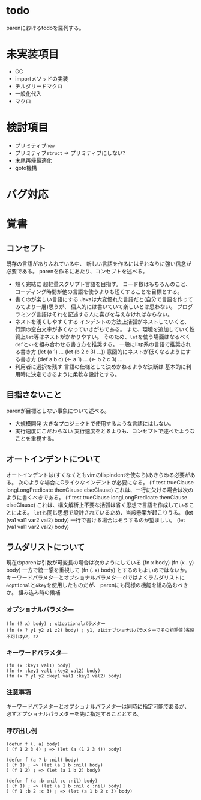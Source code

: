 # todo
parenにおけるtodoを羅列する。

# 未実装項目
- GC
- importメソッドの実装
- チルダリードマクロ
- 一般化代入
- マクロ

# 検討項目
- プリミティブ`new`
- プリミティブ`struct` => プリミティブにしない?
- 末尾再帰最適化
- goto機構

# バグ対応

# 覚書
## コンセプト
既存の言語がありふれている中、
新しい言語を作るにはそれなりに強い信念が必要である。
parenを作るにあたり、コンセプトを述べる。
- 短く完結に
超軽量スクリプト言語を目指す。
コード数はもちろんのこと、
コーディング時間が他の言語を使うよりも短くすることを目標とする。
- 書くのが楽しい言語にする
Javaは大変優れた言語だと(自分で言語を作ってみてより一層)思うが、
個人的には書いていて楽しいとは思わない。
プログラミング言語はそれを記述する人に喜びを与えなければならない。
- ネストを浅くしやすくする
インデントの方法上括弧がネストしていくと、
行頭の空白文字が多くなっていきがちである。
また、環境を追加していく性質上`let`等はネストがかかりやすい。
そのため、`let`を使う場面はなるべく`def`と`<-`を組み合わせる書き方を推奨する。
一般にlisp系の言語で推奨される書き方
    (let (a 1)
      ...
      (let (b 2 c 3)
         ...))
意図的にネストが低くなるようにする書き方
    (def a b c)
    (<- a 1)
    ...
    (<- b 2 c 3)
    ...
- 利用者に選択を残す
言語の仕様として決めかねるような決断は
基本的に利用時に決定できるように柔軟な設計とする。

## 目指さないこと
parenが目標としない事象について述べる。
- 大規模開発
大きなプロジェクトで使用するような言語にはしない。
- 実行速度にこだわらない
実行速度をとるよりも、コンセプトで述べたようなことを重視する。

## オートインデントについて
オートインデントは(すくなくともvimのlispindentを使なら)あきらめる必要がある。
次のような場合にCライクなインデントが必要になる。
    (if test trueClause
        longLongPredicate
            thenClause
        elseClause)
これは、一行に欠ける場合は次のように書くべきである。
    (if test trueClause
        longLongPredicate thenClause
        elseClause)
これは、構文解析上不要な括弧は省く思想で言語を作成していることによる。
`let`も同じ思想で設計されているため、当該懸案が起こりうる。
    (let (va1 val1
          var2 val2)
      body)
一行で書ける場合はそうするのが望ましい。
    (let (va1 val1 var2 val2)
      body)

## ラムダリストについて
現在のparenは引数が可変長の場合は次のようにしている
    (fn x body)
    (fn (x . y) body)
一方で統一感を重視して
    (fn (. x) body)
とするのもよいのではないか。
キーワードパラメタ―とオプショナルパラメタ―
clではよくラムダリストに`&optional`と`&key`を使用したものだが、
parenにも同様の機能を組み込むべきか。
組み込み時の候補
### オプショナルパラメタ―
    (fn (? x) body) ; xはoptionalパラメター
    (fn (x ? y1 y2 z1 z2) body) ; y1, z1はオプショナルパラメターでその初期値(省略不可)はy2, z2
### キーワードパラメタ―
    (fn (x :key1 val1) body)
    (fn (x :key1 val1 :key2 val2) body)
    (fn (x ? y1 y2 :key1 val1 :key2 val2) body)
### 注意事項
キーワードパラメターとオプショナルパラメタ―は同時に指定可能であるが、
必ずオプショナルパラメターを先に指定することとする。
### 呼び出し例
    (defun f (. a) body)
    ) (f 1 2 3 4) ; => (let (a (1 2 3 4)) body)

    (defun f (a ? b :nil) body)
    ) (f 1) ; => (let (a 1 b :nil) body)
    ) (f 1 2) ; => (let (a 1 b 2) body)

    (defun f (a :b :nil :c :nil) body)
    ) (f 1) ; => (let (a 1 b :nil c :nil) body)
    ) (f 1 :b 2 :c 3) ; => (let (a 1 b 2 c 3) body)
